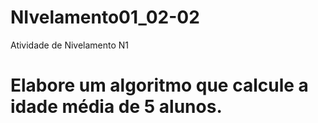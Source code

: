 # NIvelamento01_02-02
Atividade de Nivelamento N1
# Elabore um algoritmo que calcule a idade média de 5 alunos.

